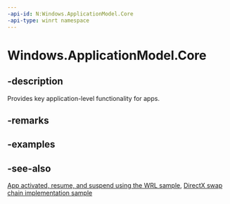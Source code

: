 ```yaml
---
-api-id: N:Windows.ApplicationModel.Core
-api-type: winrt namespace
---
```


# Windows.ApplicationModel.Core

## -description
Provides key application-level functionality for apps.

## -remarks

## -examples

## -see-also
[App activated, resume, and suspend using the WRL sample](http://go.microsoft.com/fwlink/p/?linkid=258455), [DirectX swap chain implementation sample](http://go.microsoft.com/fwlink/p/?linkid=258452)